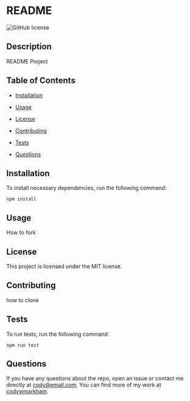 # README
  ![GitHub license](https://img.shields.io/badge/license-MIT-blue.svg)

## Description

README Project

## Table of Contents 

* [Installation](#installation)

* [Usage](#usage)

* [License](#license)

* [Contributing](#contributing)

* [Tests](#tests)

* [Questions](#questions)

## Installation

To install necessary dependencies, run the following command:

```
npm install
```

## Usage

How to fork 

## License

This project is licensed under the MIT license.
  
## Contributing

how to clone

## Tests

To run tests, run the following command:

```
npm run test
```

## Questions

If you have any questions about the repo, open an issue or contact me directly at cody@email.com. You can find more of my work at [codywmarkham](https://github.com/codywmarkham/).

